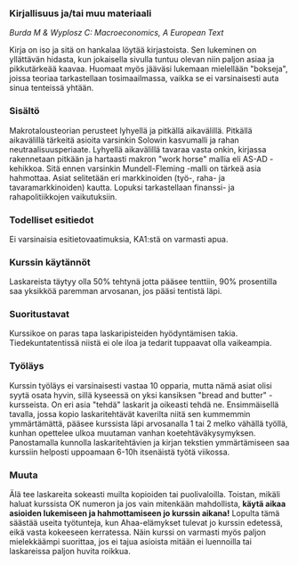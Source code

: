 ### Kirjallisuus ja/tai muu materiaali
_Burda M & Wyplosz C: Macroeconomics, A European Text_

Kirja on iso ja sitä on hankalaa löytää kirjastoista. Sen lukeminen on yllättävän hidasta, kun jokaisella sivulla tuntuu olevan niin paljon asiaa ja pikkutärkeää kaavaa. Huomaat myös jääväsi lukemaan mielellään "bokseja", joissa teoriaa tarkastellaan tosimaailmassa, vaikka se ei varsinaisesti auta sinua tenteissä yhtään.

### Sisältö
Makrotalousteorian perusteet lyhyellä ja pitkällä aikavälillä. Pitkällä aikavälillä tärkeitä asioita varsinkin Solowin kasvumalli ja rahan neutraalisuusperiaate. Lyhyellä aikavälillä tavaraa vasta onkin, kirjassa rakennetaan pitkään ja hartaasti makron "work horse" mallia eli AS-AD -kehikkoa. Sitä ennen varsinkin Mundell-Fleming -malli on tärkeä asia hahmottaa. Asiat selitetään eri markkinoiden (työ-, raha- ja tavaramarkkinoiden) kautta. Lopuksi tarkastellaan finanssi- ja rahapolitiikkojen vaikutuksiin.

### Todelliset esitiedot

Ei varsinaisia esitietovaatimuksia, KA1:stä on varmasti apua.

### Kurssin käytännöt

Laskareista täytyy olla 50% tehtynä jotta pääsee tenttiin, 90% prosentilla saa yksikköä paremman arvosanan, jos pääsi tentistä läpi.

### Suoritustavat

Kurssikoe on paras tapa laskaripisteiden hyödyntämisen takia. Tiedekuntatentissä niistä ei ole iloa ja tedarit tuppaavat olla vaikeampia.

### Työläys

Kurssin työläys ei varsinaisesti vastaa 10 opparia, mutta nämä asiat olisi syytä osata hyvin, sillä kyseessä on yksi kansiksen "bread and butter" -kursseista. On eri asia "tehdä" laskarit ja oikeasti tehdä ne. Ensimmäisellä tavalla, jossa kopio laskaritehtävät kaverilta niitä sen kummemmin ymmärtämättä, pääsee kurssista läpi arvosanalla 1 tai 2 melko vähällä työllä, kunhan opettelee ulkoa muutaman vanhan koetehtäväkysymyksen. Panostamalla kunnolla laskaritehtävien ja kirjan tekstien ymmärtämiseen saa kurssiin helposti uppoamaan 6-10h itsenäistä työtä viikossa.

### Muuta

Älä tee laskareita sokeasti muilta kopioiden tai puolivaloilla. Toistan, mikäli haluat kurssista OK numeron ja jos vain mitenkään mahdollista, __käytä aikaa asioiden lukemiseen ja hahmottamiseen jo kurssin aikana!__ Lopulta tämä säästää useita työtunteja, kun Ahaa-elämykset tulevat jo kurssin edetessä, eikä vasta kokeeseen kerratessa. Näin kurssi on varmasti myös paljon mielekkäämpi suorittaa, jos ei tajua asioista mitään ei luennoilla tai laskareissa paljon huvita roikkua.

